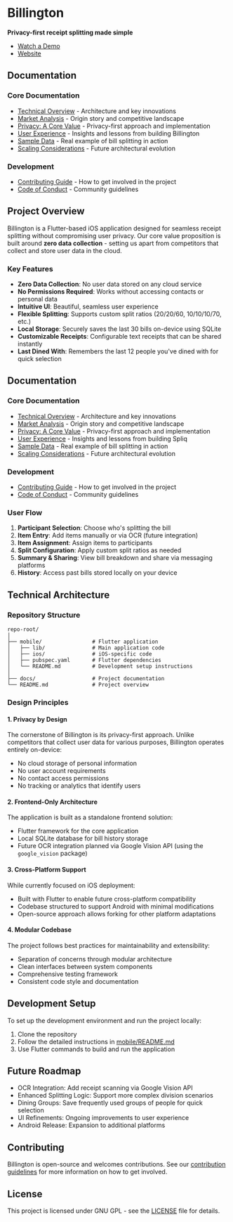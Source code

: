 # Billington

**Privacy-first receipt splitting made simple**
- [Watch a Demo](https://youtube.com/shorts/T1GHR6JgOX8?feature=share)
- [Website](https://getspliq.vercel.app/)

## Documentation

### Core Documentation
- [Technical Overview](docs/technical-overview.md) - Architecture and key innovations
- [Market Analysis](docs/market-analysis.md) - Origin story and competitive landscape
- [Privacy: A Core Value](docs/privacy.md) - Privacy-first approach and implementation
- [User Experience](docs/user-experience.md) - Insights and lessons from building Billington
- [Sample Data](docs/sample-data.md) - Real example of bill splitting in action
- [Scaling Considerations](docs/scaling-considerations.md) - Future architectural evolution

### Development
- [Contributing Guide](docs/contribution.md) - How to get involved in the project
- [Code of Conduct](docs/CODE_OF_CONDUCT.md) - Community guidelines

## Project Overview

Billington is a Flutter-based iOS application designed for seamless receipt splitting without compromising user privacy. Our core value proposition is built around **zero data collection** - setting us apart from competitors that collect and store user data in the cloud.

### Key Features

- **Zero Data Collection**: No user data stored on any cloud service
- **No Permissions Required**: Works without accessing contacts or personal data
- **Intuitive UI**: Beautiful, seamless user experience
- **Flexible Splitting**: Supports custom split ratios (20/20/60, 10/10/10/70, etc.)
- **Local Storage**: Securely saves the last 30 bills on-device using SQLite
- **Customizable Receipts**: Configurable text receipts that can be shared instantly
- **Last Dined With**: Remembers the last 12 people you've dined with for quick selection

## Documentation

### Core Documentation
- [Technical Overview](docs/technical-overview.md) - Architecture and key innovations
- [Market Analysis](docs/market-analysis.md) - Origin story and competitive landscape
- [Privacy: A Core Value](docs/privacy.md) - Privacy-first approach and implementation
- [User Experience](docs/user-experience.md) - Insights and lessons from building Spliq
- [Sample Data](docs/sample-data.md) - Real example of bill splitting in action
- [Scaling Considerations](docs/scaling-considerations.md) - Future architectural evolution

### Development
- [Contributing Guide](docs/contribution.md) - How to get involved in the project
- [Code of Conduct](docs/CODE_OF_CONDUCT.md) - Community guidelines

### User Flow

1. **Participant Selection**: Choose who's splitting the bill
2. **Item Entry**: Add items manually or via OCR (future integration)
3. **Item Assignment**: Assign items to participants
4. **Split Configuration**: Apply custom split ratios as needed
5. **Summary & Sharing**: View bill breakdown and share via messaging platforms
6. **History**: Access past bills stored locally on your device

## Technical Architecture

### Repository Structure

```
repo-root/
│
├── mobile/                # Flutter application
│   ├── lib/               # Main application code
│   ├── ios/               # iOS-specific code
│   ├── pubspec.yaml       # Flutter dependencies
│   └── README.md          # Development setup instructions
│
├── docs/                  # Project documentation
└── README.md              # Project overview
```

### Design Principles

#### 1. Privacy by Design

The cornerstone of Billington is its privacy-first approach. Unlike competitors that collect user data for various purposes, Billington operates entirely on-device:

- No cloud storage of personal information
- No user account requirements
- No contact access permissions
- No tracking or analytics that identify users

#### 2. Frontend-Only Architecture

The application is built as a standalone frontend solution:

- Flutter framework for the core application
- Local SQLite database for bill history storage
- Future OCR integration planned via Google Vision API (using the `google_vision` package)

#### 3. Cross-Platform Support

While currently focused on iOS deployment:

- Built with Flutter to enable future cross-platform compatibility
- Codebase structured to support Android with minimal modifications
- Open-source approach allows forking for other platform adaptations

#### 4. Modular Codebase

The project follows best practices for maintainability and extensibility:

- Separation of concerns through modular architecture
- Clean interfaces between system components
- Comprehensive testing framework
- Consistent code style and documentation

## Development Setup

To set up the development environment and run the project locally:

1. Clone the repository
2. Follow the detailed instructions in [mobile/README.md](mobile/README.md)
3. Use Flutter commands to build and run the application

## Future Roadmap

- OCR Integration: Add receipt scanning via Google Vision API
- Enhanced Splitting Logic: Support more complex division scenarios
- Dining Groups: Save frequently used groups of people for quick selection
- UI Refinements: Ongoing improvements to user experience
- Android Release: Expansion to additional platforms

## Contributing

Billington is open-source and welcomes contributions. See our [contribution guidelines](docs/contribution.md) for more information on how to get involved.

## License

This project is licensed under GNU GPL - see the [LICENSE](LICENSE) file for details.
